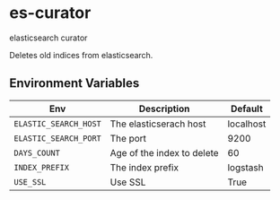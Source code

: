# es-curator
elasticsearch curator

Deletes old indices from elasticsearch.

## Environment Variables

|         Env         |      Description           | Default   |
| ------------------- | -------------------------- | --------- |
|`ELASTIC_SEARCH_HOST`| The elasticserach host     | localhost |
|`ELASTIC_SEARCH_PORT`| The port                   | 9200      |
|`DAYS_COUNT`         | Age of the index to delete | 60        |
|`INDEX_PREFIX`       | The index prefix           | logstash      |
| `USE_SSL`           | Use SSL                    | True      |
